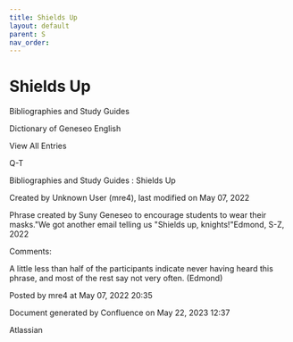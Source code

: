 ```yaml
---
title: Shields Up
layout: default
parent: S
nav_order:
---
```


# Shields Up

Bibliographies and Study Guides

Dictionary of Geneseo English

View All Entries

Q-T

Bibliographies and Study Guides : Shields Up

Created by  Unknown User (mre4), last modified on May 07, 2022

Phrase created by Suny Geneseo to encourage students to wear their masks.&quot;We got another email telling us &quot;Shields up, knights!&quot;Edmond, S-Z, 2022

Comments:

A little less than half of the participants indicate never having heard this phrase, and most of the rest say not very often. (Edmond)

Posted by mre4 at May 07, 2022 20:35

Document generated by Confluence on May 22, 2023 12:37

Atlassian
